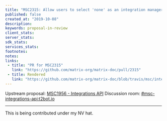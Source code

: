 ```yaml
---
title: "MSC2315: Allow users to select 'none' as an integration manager"
published: false
created_at: "2019-10-08"
description:
keywords: proposal-in-review
client_stats:
server_stats:
sdk_stats:
services_stats:
footnotes:
notes:
links:
 - title: "PR for MSC2315"
   link: "https://github.com/matrix-org/matrix-doc/pull/2315"
 - title: Rendered
   link: "https://github.com/matrix-org/matrix-doc/blob/travis/msc/integrations/select-none/proposals/2315-no-integration-manager-option.md"
---
```

Upstream proposal: [MSC1956 - Integrations API](https://github.com/matrix-org/matrix-doc/pull/1956)
Discussion room: [#msc-integrations-api:t2bot.io](https://matrix.to/#/#msc-integrations-api:t2bot.io)

----

This is being contributed under my NV hat.
